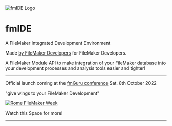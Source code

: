 ![fmIDE Logo][fmIDE]
# fmIDE
A FileMaker Integrated Development Environment

Made [by FileMaker Developers][MrWatson.de] for FileMaker Developers.

A FileMaker Module API to make integration of your FileMaker database into your development processes and analysis tools easier and tighter!

---

Official launch coming at the [fmGuru conference][] Sat. 8th October 2022

"give wings to your FileMaker Development"


[![Rome FileMaker Week](https://www.mettilealialtuosviluppofilemaker.com/wp-content/uploads/2022/06/Sorgente_Logo_Rome-Filemaker-week-768x298.png)][fmGuru conference]

Watch this Space for more!

---

[fmIDE]:https://github.com/fmIDE/fmIDE/wiki/images/fmIDE.png
[fmIDE Integrate]:docs/fmIDE_Integrate.png
[fmIDE Logo]:docs/fmIDE_Logo.png
[fmGuru conference]:https://www.mettilealialtuosviluppofilemaker.com/en/
[MrWatson.de]:http://www.mrwatson.de